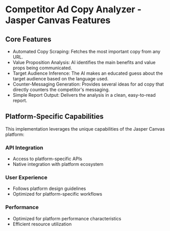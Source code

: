 # Competitor Ad Copy Analyzer - Jasper Canvas Features

## Core Features
- Automated Copy Scraping: Fetches the most important copy from any URL.
- Value Proposition Analysis: AI identifies the main benefits and value props being communicated.
- Target Audience Inference: The AI makes an educated guess about the target audience based on the language used.
- Counter-Messaging Generation: Provides several ideas for ad copy that directly counters the competitor's messaging.
- Simple Report Output: Delivers the analysis in a clean, easy-to-read report.

## Platform-Specific Capabilities
This implementation leverages the unique capabilities of the Jasper Canvas platform:

### API Integration
- Access to platform-specific APIs
- Native integration with platform ecosystem

### User Experience
- Follows platform design guidelines
- Optimized for platform-specific workflows

### Performance
- Optimized for platform performance characteristics
- Efficient resource utilization
